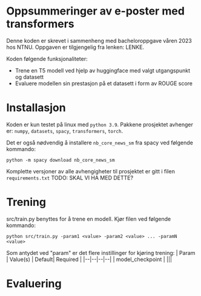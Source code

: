 # Oppsummeringer av e-poster med transformers
Denne koden er skrevet i sammenheng med bacheloroppgave våren 2023 hos NTNU. Oppgaven er tilgjengelig fra lenken: LENKE.

Koden følgende funksjonaliteter:
* Trene en T5 modell ved hjelp av huggingface med valgt utgangspunkt og datasett
* Evaluere modellen sin prestasjon på et datasett i form av ROUGE score
# Installasjon
Koden er kun testet på linux med `python 3.9`. Pakkene prosjektet avhenger er: `numpy`, `datasets`, `spacy`, `transformers`, `torch`.

Det er også nødvendig å installere `nb_core_news_sm` fra spacy ved følgende kommando: 

    python -m spacy download nb_core_news_sm

Komplette versjoner av alle avhengigheter til prosjektet er gitt i filen `requirements.txt`  TODO: SKAL VI HA MED DETTE?

# Trening
src/train.py benyttes for å trene en modell. Kjør filen ved følgende kommando:

    python src/train.py -param1 <value> -param2 <value> ... -paramN <value>

Som antydet ved "param" er det flere instillinger for kjøring trening:
| Param | Value(s) | Default| Required |
|--|--|--|--|
| model_checkpoint |  |||



# Evaluering

